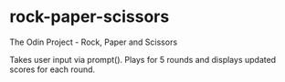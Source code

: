 # rock-paper-scissors
The Odin Project - Rock, Paper and Scissors 

Takes user input via prompt(). Plays for 5 rounds and displays updated scores for each round.